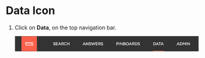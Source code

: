 # Data Icon

1.   Click on **Data**, on the top navigation bar. 

     ![](../../images/data_icon.png "Data") 



